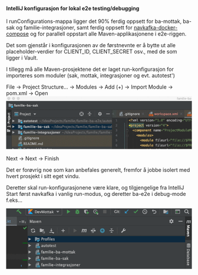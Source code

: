 #### IntelliJ konfigurasjon for lokal e2e testing/debugging

I runConfigurations-mappa ligger det 90% ferdig oppsett for ba-mottak, ba-sak og familie-integrasjoner,
samt ferdig oppsett for [navkafka-docker-compose][1] og for parallell oppstart alle Maven-applikasjonene
i e2e-riggen.

Det som gjenstår i konfigurasjonen av de førstnevnte er å bytte ut alle placeholder-verdier
for CLIENT_ID, CLIENT_SECRET osv., med de som ligger i Vault.

I tillegg må alle Maven-prosjektene det er laget run-konfigurasjon for importeres som moduler (sak, mottak, integrasjoner og evt. autotest')

File -> Project Structure... -> Modules -> Add (+) -> Import Module -> pom.xml -> Open
![](cfrVmUeWAM.gif)

Next -> Next -> Finish

Det er forøvrig noe som kan anbefales generelt, fremfor å jobbe isolert med hvert prosjekt i sitt eget vindu.

Deretter skal run-konfigurasjonene være klare, og tilgjengelige fra IntelliJ
Start først navkafka i vanlig run-modus, og deretter ba-e2e i debug-mode f.eks...

![](vx3P5sj4vm.gif)

[1]: https://github.com/navikt/navkafka-docker-compose
